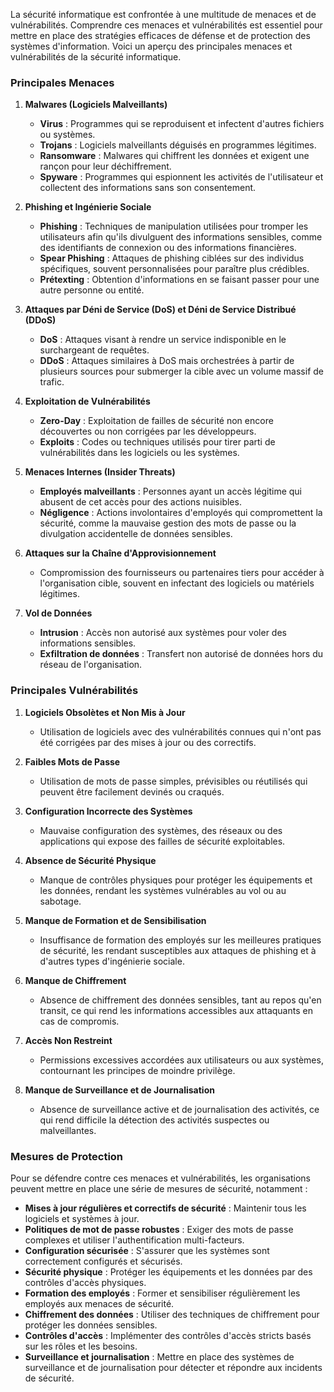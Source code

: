 La sécurité informatique est confrontée à une multitude de menaces et de vulnérabilités. Comprendre ces menaces et vulnérabilités est essentiel pour mettre en place des stratégies efficaces de défense et de protection des systèmes d'information. Voici un aperçu des principales menaces et vulnérabilités de la sécurité informatique.

### Principales Menaces

1. **Malwares (Logiciels Malveillants)**
   - **Virus** : Programmes qui se reproduisent et infectent d'autres fichiers ou systèmes.
   - **Trojans** : Logiciels malveillants déguisés en programmes légitimes.
   - **Ransomware** : Malwares qui chiffrent les données et exigent une rançon pour leur déchiffrement.
   - **Spyware** : Programmes qui espionnent les activités de l'utilisateur et collectent des informations sans son consentement.

2. **Phishing et Ingénierie Sociale**
   - **Phishing** : Techniques de manipulation utilisées pour tromper les utilisateurs afin qu'ils divulguent des informations sensibles, comme des identifiants de connexion ou des informations financières.
   - **Spear Phishing** : Attaques de phishing ciblées sur des individus spécifiques, souvent personnalisées pour paraître plus crédibles.
   - **Prétexting** : Obtention d'informations en se faisant passer pour une autre personne ou entité.

3. **Attaques par Déni de Service (DoS) et Déni de Service Distribué (DDoS)**
   - **DoS** : Attaques visant à rendre un service indisponible en le surchargeant de requêtes.
   - **DDoS** : Attaques similaires à DoS mais orchestrées à partir de plusieurs sources pour submerger la cible avec un volume massif de trafic.

4. **Exploitation de Vulnérabilités**
   - **Zero-Day** : Exploitation de failles de sécurité non encore découvertes ou non corrigées par les développeurs.
   - **Exploits** : Codes ou techniques utilisés pour tirer parti de vulnérabilités dans les logiciels ou les systèmes.

5. **Menaces Internes (Insider Threats)**
   - **Employés malveillants** : Personnes ayant un accès légitime qui abusent de cet accès pour des actions nuisibles.
   - **Négligence** : Actions involontaires d'employés qui compromettent la sécurité, comme la mauvaise gestion des mots de passe ou la divulgation accidentelle de données sensibles.

6. **Attaques sur la Chaîne d'Approvisionnement**
   - Compromission des fournisseurs ou partenaires tiers pour accéder à l'organisation cible, souvent en infectant des logiciels ou matériels légitimes.

7. **Vol de Données**
   - **Intrusion** : Accès non autorisé aux systèmes pour voler des informations sensibles.
   - **Exfiltration de données** : Transfert non autorisé de données hors du réseau de l'organisation.

### Principales Vulnérabilités

1. **Logiciels Obsolètes et Non Mis à Jour**
   - Utilisation de logiciels avec des vulnérabilités connues qui n'ont pas été corrigées par des mises à jour ou des correctifs.

2. **Faibles Mots de Passe**
   - Utilisation de mots de passe simples, prévisibles ou réutilisés qui peuvent être facilement devinés ou craqués.

3. **Configuration Incorrecte des Systèmes**
   - Mauvaise configuration des systèmes, des réseaux ou des applications qui expose des failles de sécurité exploitables.

4. **Absence de Sécurité Physique**
   - Manque de contrôles physiques pour protéger les équipements et les données, rendant les systèmes vulnérables au vol ou au sabotage.

5. **Manque de Formation et de Sensibilisation**
   - Insuffisance de formation des employés sur les meilleures pratiques de sécurité, les rendant susceptibles aux attaques de phishing et à d'autres types d'ingénierie sociale.

6. **Manque de Chiffrement**
   - Absence de chiffrement des données sensibles, tant au repos qu'en transit, ce qui rend les informations accessibles aux attaquants en cas de compromis.

7. **Accès Non Restreint**
   - Permissions excessives accordées aux utilisateurs ou aux systèmes, contournant les principes de moindre privilège.

8. **Manque de Surveillance et de Journalisation**
   - Absence de surveillance active et de journalisation des activités, ce qui rend difficile la détection des activités suspectes ou malveillantes.

### Mesures de Protection

Pour se défendre contre ces menaces et vulnérabilités, les organisations peuvent mettre en place une série de mesures de sécurité, notamment :
- **Mises à jour régulières et correctifs de sécurité** : Maintenir tous les logiciels et systèmes à jour.
- **Politiques de mot de passe robustes** : Exiger des mots de passe complexes et utiliser l'authentification multi-facteurs.
- **Configuration sécurisée** : S'assurer que les systèmes sont correctement configurés et sécurisés.
- **Sécurité physique** : Protéger les équipements et les données par des contrôles d'accès physiques.
- **Formation des employés** : Former et sensibiliser régulièrement les employés aux menaces de sécurité.
- **Chiffrement des données** : Utiliser des techniques de chiffrement pour protéger les données sensibles.
- **Contrôles d'accès** : Implémenter des contrôles d'accès stricts basés sur les rôles et les besoins.
- **Surveillance et journalisation** : Mettre en place des systèmes de surveillance et de journalisation pour détecter et répondre aux incidents de sécurité.


